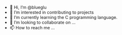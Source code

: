 - 👋 Hi, I’m @blueglu
- 👀 I’m interested in contributing to projects
- 🌱 I’m currently learning the C programming language.
- 💞️ I’m looking to collaborate on ...
- 📫 How to reach me ...

<!---
blueglu/blueglu is a ✨ special ✨ repository because its `README.md` (this file) appears on your GitHub profile.
You can click the Preview link to take a look at your changes.
--->
